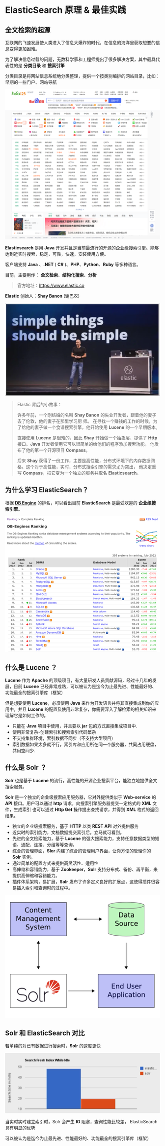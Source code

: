 # **ElasticSearch** 原理 & 最佳实践

## 全文检索的起源

互联网的飞速发展使人类进入了信息大爆炸的时代，在信息的海洋里获取想要的信息变得更加困难。

为了解决信息过载的问题，无数科学家和工程师提出了很多解决方案，其中最具代表性的是 **分类目录** 和 **搜索引擎**

分类目录是将网站信息系统地分类整理，提供一个按类别编排的网站目录，比如：早期的一些门户、网站导航


![image-20220725085206380](images/image-20220725085206380.png)



**Elasticsearch**  是用 **Java** 开发并且是当前最流行的开源的企业级搜索引擎。能够达到近实时搜索，稳定，可靠，快速，安装使用方便。

客户端支持 **Java** 、**.NET** ( **C#** )、**PHP**、**Python**、**Ruby** 等多种语言。

目前，主要用作： **全文检索**、**结构化搜索**、**分析**

>  官方地址：https://www.elastic.co

**Elastic** 创始人：**Shay Banon** (谢巴农)


![image-20220724174908458](images/image-20220724174908458.png)

> Elastic 背后的小故事：
>
> 许多年前，一个刚结婚的名叫 **Shay Banon** 的失业开发者，跟着他的妻子去了伦敦，他的妻子在那里学习厨 师。 在寻找一个赚钱的工作的时候，为了给他的妻子做一个食谱搜索引擎，他开始使用 **Lucene** 的一个早期版本。
>
> 直接使用 **Lucene** 是很难的，因此 **Shay** 开始做一个抽象层，提供了 **Http** 接口。**Java** 开发者使用它可以很简单的给他们的程序添加搜索功能。 他发布了他的第一个开源项目 **Compass**。
>
> 后来 **Shay** 获得了一份工作，主要是高性能，分布式环境下的内存数据网格。这个对于高性能，实时，分布式搜索引擎的需求尤为突出， 他决定重写 **Compass**，把它变为一个独立的服务并取名 **Elasticsearch**。



## 为什么学习 ElasticSearch？

根据 [**DB Engine**](https://db-engines.com/en/ranking) 的排名，可以看出目前 **ElasticSearch** 是最受欢迎的 **企业级搜索引擎**。


![image-20220724175920155](images/image-20220724175920155.png)

## 什么是 Lucene ？

**Lucene** 作为 **Apache** 的顶级项目，有大量研发人员贡献源码，经过十几年的发展，目前 **Lucene** 已经非常成熟，可以被认为是迄今为止最先进、性能最好的、功能最全的搜索引擎库（框架）

但是想要使用 **Lucene**，必须使用 **Java** 来作为开发语言并将其直接集成到你的应用中，并且 **Lucene** 的配置及使用非常复杂，你需要深入了解检索的相关知识来理解它是如何工作的。

- 只能在 **Java** 项目中使用，并且要以 **jar** 包的方式直接集成项目中.
- 使用非常复杂-创建索引和搜索索引代码繁杂
- 不支持集群环境，索引数据不同步（不支持大型项目）
- 索引数据如果太多就不行，索引库和应用所在同一个服务器，共同占用硬盘，共用空间少.



## 什么是 Solr ？

**Solr** 也是基于 **Lucene** 的流行，高性能的开源企业搜索平台，能独立地提供全文搜索服务。

**Solr** 是一个独立的企业级搜索应用服务器，它对外提供类似于 **Web-service** 的 **API** 接口。用户可以通过 **http** 请求，向搜索引擎服务器提交一定格式的 **XML** 文件，生成索引 也可以通过 **Http Get** 操作提出查找请求，并得到 **XML** 格式的返回结果。

- 独立的企业级搜索服务，基于 **HTTP** 以类 **REST API** 对外提供服务
- 近实时的索引能力，文档数据提交索引后，立马就可看到。
- 先进的全文检索能力，基于 **Lucene** 的强大搜索能力，支持任意数据类型的短语、通配、连接、分组等等查询。
- 综合的管理界面，**Slor** 内建了综合的管理用户界面，让你方便的管理你的 **Solr** 实例。
- 通过简单的配置方式来提供高灵活性、适用性
- 高伸缩和容错能力，基于 **Zookeeper**，**Solr** 支持分布式、备份、再平衡，来提供高伸缩和容错能力。
- 插件体系架构，易扩展，**Solr** 发布了许多定义良好的扩展点，这使得插件很容易插入索引和查询时的过程中。


![](images/1227483-20180513135254708-1270997095.png)

## Solr 和 ElasticSearch 对比

若单纯的对已有数据进行搜索时，**Solr** 的速度更快


![image-20220724232529883](images/image-20220724232529883.png)

当实时实时建立索引时，Solr 会产生 **IO** 阻塞，查询性能比较差， ElasticSearch 具有明显的优势







可以被认为是迄今为止最先进、性能最好的、功能最全的搜索引擎库（框架）
